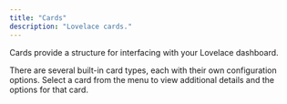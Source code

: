 ```yaml
---
title: "Cards"
description: "Lovelace cards."
---
```


Cards provide a structure for interfacing with your Lovelace dashboard.

There are several built-in card types, each with their own configuration options. Select a card from the menu to view additional details and the options for that card.